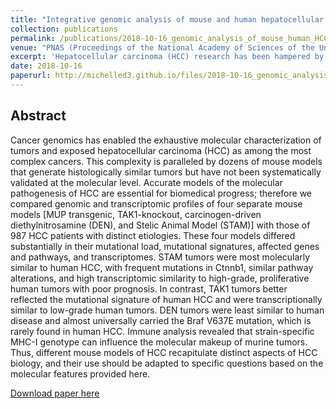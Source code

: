 ```yaml
---
title: "Integrative genomic analysis of mouse and human hepatocellular carcinoma"
collection: publications
permalink: /publications/2018-10-16_genomic_analysis_of_mouse_human_HCC
venue: "PNAS (Proceedings of the National Academy of Sciences of the United States of America)" 
excerpt: 'Hepatocellular carcinoma (HCC) research has been hampered by the absence of consensus mouse models with clearly defined molecular features faithfully recapitulating human HCC. Here we tackle this gap by implementing a cross-species comparative analysis between a large cohort of patients and four diverse mouse models focused on clinically and therapeutically relevant aspects of genomic and transcriptomic profiles and propose two of these models as valid for the study of different stages of human HCC.'
date: 2018-10-16
paperurl: http://michelled3.github.io/files/2018-10-16_genomic_analysis_of_mouse_human_HCC.pdf
---
```


## Abstract
Cancer genomics has enabled the exhaustive molecular characterization of tumors and exposed hepatocellular carcinoma (HCC) as among the most complex cancers. This complexity is paralleled by dozens of mouse models that generate histologically similar tumors but have not been systematically validated at the molecular level. Accurate models of the molecular pathogenesis of HCC are essential for biomedical progress; therefore we compared genomic and transcriptomic profiles of four separate mouse models [MUP transgenic, TAK1-knockout, carcinogen-driven diethylnitrosamine (DEN), and Stelic Animal Model (STAM)] with those of 987 HCC patients with distinct etiologies. These four models differed substantially in their mutational load, mutational signatures, affected genes and pathways, and transcriptomes. STAM tumors were most molecularly similar to human HCC, with frequent mutations in Ctnnb1, similar pathway alterations, and high transcriptomic similarity to high-grade, proliferative human tumors with poor prognosis. In contrast, TAK1 tumors better reflected the mutational signature of human HCC and were transcriptionally similar to low-grade human tumors. DEN tumors were least similar to human disease and almost universally carried the Braf V637E mutation, which is rarely found in human HCC. Immune analysis revealed that strain-specific MHC-I genotype can influence the molecular makeup of murine tumors. Thus, different mouse models of HCC recapitulate distinct aspects of HCC biology, and their use should be adapted to specific questions based on the molecular features provided here.

[Download paper here](http://michelled3.github.io/files/2018-10-16_genomic_analysis_of_mouse_human_HCC.pdf)
